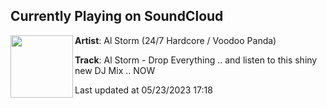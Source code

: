 ## Currently Playing on SoundCloud

[<img align="left" width="100" src="https://i1.sndcdn.com/artworks-PufZVUwL5rPxOcsd-zyMtcw-t500x500.jpg">](https://soundcloud.com/alstorm/dropthedjmixnow)

**Artist**: Al Storm (24/7 Hardcore / Voodoo Panda) 

**Track**: Al Storm - Drop Everything .. and listen to this shiny new DJ Mix .. NOW

Last updated at 05/23/2023 17:18
